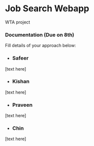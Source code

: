 # Job Search Webapp
WTA project

### Documentation (Due on 8th)
Fill details of your approach below:

- ### Safeer
[text here]
- ### Kishan
[text here]
- ### Praveen
[text here]
- ### Chin
[text here]
